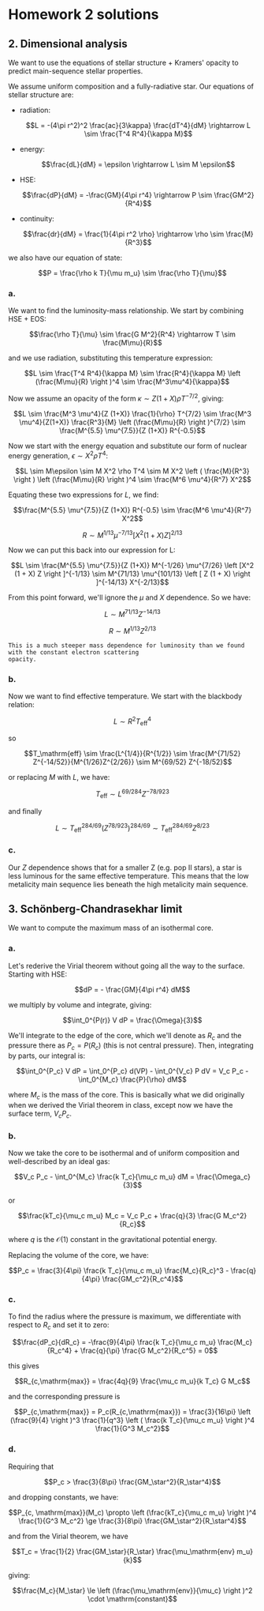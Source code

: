# Homework 2 solutions

## 2. Dimensional analysis

We want to use the equations of stellar structure + Kramers' opacity
to predict main-sequence stellar properties.

We assume uniform composition and a fully-radiative star.  Our equations of stellar structure are:


* radiation:

  $$L = -(4\pi r^2)^2 \frac{ac}{3\kappa} \frac{dT^4}{dM} \rightarrow L \sim \frac{T^4 R^4}{\kappa M}$$
  
* energy:

  $$\frac{dL}{dM} = \epsilon \rightarrow L \sim M \epsilon$$
  
* HSE:

  $$\frac{dP}{dM} = -\frac{GM}{4\pi r^4} \rightarrow P \sim \frac{GM^2}{R^4}$$

* continuity:

  $$\frac{dr}{dM} = \frac{1}{4\pi r^2 \rho} \rightarrow \rho \sim \frac{M}{R^3}$$
  
we also have our equation of state:

$$P = \frac{\rho k T}{\mu m_u} \sim \frac{\rho T}{\mu}$$

### a.

We want to find the luminosity-mass relationship.  We start by combining HSE + EOS:

$$\frac{\rho T}{\mu} \sim \frac{G M^2}{R^4} \rightarrow T \sim \frac{M\mu}{R}$$

and we use radiation, substituting this temperature expression:

$$L \sim \frac{T^4 R^4}{\kappa M} \sim \frac{R^4}{\kappa M} \left (\frac{M\mu}{R} \right )^4 \sim \frac{M^3\mu^4}{\kappa}$$

Now we assume an opacity of the form $\kappa \sim Z (1 + X) \rho T^{-7/2}$, giving:

$$L \sim \frac{M^3 \mu^4}{Z (1+X)} \frac{1}{\rho} T^{7/2} \sim \frac{M^3 \mu^4}{Z(1+X)} \frac{R^3}{M} \left (\frac{M\mu}{R} \right )^{7/2} \sim \frac{M^{5.5} \mu^{7.5}}{Z (1+X)} R^{-0.5}$$

Now we start with the energy equation and substitute our form of
nuclear energy generation, $\epsilon \sim X^2 \rho T^4$:

$$L \sim M\epsilon \sim M X^2 \rho T^4 \sim M X^2 \left ( \frac{M}{R^3} \right ) \left (\frac{M\mu}{R} \right )^4 \sim \frac{M^6 \mu^4}{R^7} X^2$$

Equating these two expressions for $L$, we find:

$$\frac{M^{5.5} \mu^{7.5}}{Z (1+X)} R^{-0.5} \sim \frac{M^6 \mu^4}{R^7} X^2$$

$$R \sim M^{1/13} \mu^{-7/13} \left [ X^2 (1 + X) Z \right ]^{2/13}$$

Now we can put this back into our expression for L:

$$L \sim \frac{M^{5.5} \mu^{7.5}}{Z (1+X)} M^{-1/26} \mu^{7/26} \left [X^2 (1 + X) Z \right ]^{-1/13}
    \sim M^{71/13} \mu^{101/13} \left [ Z (1 + X) \right ]^{-14/13} X^{-2/13}$$

From this point forward, we'll ignore the $\mu$ and $X$ dependence.  So we have:

$$L \sim M^{71/13} Z^{-14/13}$$

$$R \sim M^{1/13} Z^{2/13}$$

```{note}
This is a much steeper mass dependence for luminosity than we found with the constant electron scattering
opacity.
```

### b. 

Now we want to find effective temperature.  We start with the blackbody relation:

$$L \sim R^2 T_\mathrm{eff}^4$$

so

$$T_\mathrm{eff} \sim \frac{L^{1/4}}{R^{1/2}} \sim \frac{M^{71/52} Z^{-14/52}}{M^{1/26}Z^{2/26}} \sim M^{69/52} Z^{-18/52}$$

or replacing $M$ with $L$, we have:

$$T_\mathrm{eff} \sim L^{69/284} Z^{-78/923}$$

and finally

$$L \sim T_\mathrm{eff}^{284/69} \left ( Z^{78/923} \right )^{284/69} \sim T_\mathrm{eff}^{284/69} Z^{8/23}$$

### c.

Our $Z$ dependence shows that for a smaller Z (e.g. pop II stars), a
star is less luminous for the same effective temperature.  This means
that the low metalicity main sequence lies beneath the high metalicity
main sequence.


## 3. Schönberg-Chandrasekhar limit

We want to compute the maximum mass of an isothermal core.

### a. 

Let's rederive the Virial theorem without going all the way to the surface.  Starting with HSE:

$$dP = - \frac{GM}{4\pi r^4} dM$$

we multiply by volume and integrate, giving:

$$\int_0^{P(r)} V dP = \frac{\Omega}{3}$$

We'll integrate to the edge of the core, which we'll denote as $R_c$
and the pressure there as $P_c = P(R_c)$ (this is not central pressure).  Then, integrating by parts, our integral is:

$$\int_0^{P_c} V dP = \int_0^{P_c} d(VP) - \int_0^{V_c} P dV = V_c P_c - \int_0^{M_c} \frac{P}{\rho} dM$$

where $M_c$ is the mass of the core.  This is basically what we did
originally when we derived the Virial theorem in class, except now we
have the surface term, $V_c P_c$.

### b.

Now we take the core to be isothermal and of uniform composition and well-described by an ideal gas:

$$V_c P_c - \int_0^{M_c} \frac{k T_c}{\mu_c m_u} dM = \frac{\Omega_c}{3}$$

or

$$\frac{kT_c}{\mu_c m_u} M_c = V_c P_c + \frac{q}{3} \frac{G M_c^2}{R_c}$$

where $q$ is the $\mathcal{O}(1)$ constant in the gravitational potential energy.

Replacing the volume of the core, we have:

$$P_c = \frac{3}{4\pi} \frac{k T_c}{\mu_c m_u} \frac{M_c}{R_c}^3 - \frac{q}{4\pi} \frac{GM_c^2}{R_c^4}$$

### c.

To find the radius where the pressure is maximum, we differentiate with respect to $R_c$ and set it to zero:

$$\frac{dP_c}{dR_c} = -\frac{9}{4\pi} \frac{k T_c}{\mu_c m_u} \frac{M_c}{R_c^4} + \frac{q}{\pi} \frac{G M_c^2}{R_c^5} = 0$$

this gives

$$R_{c,\mathrm{max}} = \frac{4q}{9} \frac{\mu_c m_u}{k T_c} G M_c$$

and the corresponding pressure is

$$P_{c,\mathrm{max}} = P_c(R_{c,\mathrm{max}}) = \frac{3}{16\pi} \left (\frac{9}{4} \right )^3 \frac{1}{q^3}
   \left ( \frac{k T_c}{\mu_c m_u} \right )^4 \frac{1}{G^3 M_c^2}$$
   
   
### d.

Requiring that 

$$P_c > \frac{3}{8\pi} \frac{GM_\star^2}{R_\star^4}$$

and dropping constants, we have:

$$P_{c, \mathrm{max}}(M_c) \propto \left (\frac{kT_c}{\mu_c m_u} \right )^4 \frac{1}{G^3 M_c^2} \ge \frac{3}{8\pi} \frac{GM_\star^2}{R_\star^4}$$

and from the Virial theorem, we have

$$T_c = \frac{1}{2} \frac{GM_\star}{R_\star} \frac{\mu_\mathrm{env} m_u}{k}$$

giving:

$$\frac{M_c}{M_\star} \le \left (\frac{\mu_\mathrm{env}}{\mu_c} \right )^2 \cdot \mathrm{constant}$$


